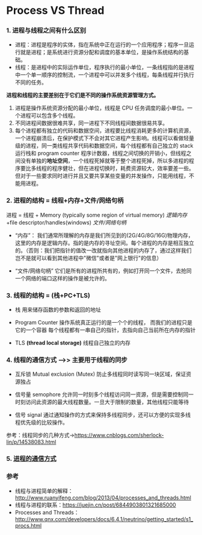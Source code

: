 # Process VS Thread

### 1. 进程与线程之间有什么区别

- 进程：进程是程序的实体，指在系统中正在运行的一个应用程序；程序一旦运行就是进程；是系统进行资源分配和调度的基本单位，是操作系统结构的基础。
- 线程：是进程中的实际运作单位，程序执行的最小单位，一条线程指的是进程中一个单一顺序的控制流，一个进程中可以并发多个线程，每条线程并行执行不同的任务。

**进程和线程的主要差别在于它们是不同的操作系统资源管理方式。**

1. 进程是操作系统资源分配的最小单位，线程是 CPU 任务调度的最小单位。一个进程可以包含多个线程。
2. 不同进程间数据很难共享，同一进程下不同线程间数据很易共享。
3. 每个进程都有独立的代码和数据空间，进程要比线程消耗更多的计算机资源，一个进程崩溃后，在保护模式下不会对其它进程产生影响。线程可以看做轻量级的进程，同一类线程共享代码和数据空间，每个线程都有自己独立的 stack 运行栈和 program counter 程序计数器，线程之间切换的开销小，但线程之间没有单独的**地址空间**，一个线程死掉就等于整个进程死掉，所以多进程的程序要比多线程的程序健壮，但在进程切换时，耗费资源较大，效率要差一些。但对于一些要求同时进行并且又要共享某些变量的并发操作，只能用线程，不能用进程。

### 2. 进程的结构 = 线程+内存+文件/网络句柄

进程 = 线程 + Memory (typically some region of virtual memory) _逻辑内存_ +file descriptor/handles(windows) _文件/网络句柄_

- “内存”：
  我们通常所理解的内存是我们所见到的(2G/4G/8G/16G)物理内存，这里的内存是逻辑内存。指的是内存的寻址空间。每个进程的内存是相互独立的。（否则：我们把指针的值改一改就指向其他进程的内存了，通过这样我们岂不是就可以看到其他进程中"微信"或者是"网上银行"的信息）

- “文件/网络句柄”
  它们是所有的进程所共有的，例如打开同一个文件，去抢同一个网络的端口这样的操作是被允许的。

### 3. 线程的结构 = (栈+PC+TLS)

- 栈
  用来储存函数的参数和返回的地址

- Program Counter
  操作系统真正运行的是一个个的线程， 而我们的进程只是它的一个容器 每个线程都有一串自己的指针，去指向自己当前所在内存的指针

- TLS **(thread local storage)**
  线程自己独立的内存

### 4. 线程的通信方式 -->> 主要用于线程的同步

- 互斥锁 Mutual exclusion (Mutex)
  防止多线程同时读写同一块区域，保证资源独占

- 信号量 semophore
  允许同一时刻多个线程访问同一资源，但是需要控制同一时刻访问此资源的最大线程数量。一旦大于限制的数量，其他线程只能等待

- 信号 signal
  通过通知操作的方式来保持多线程同步，还可以方便的实现多线程优先级的比较操作。

参考：线程同步的几种方式->https://www.cnblogs.com/sherlock-lin/p/14538083.html

### 5. [进程的通信方式](interprocess_communication.md)

### 参考

- 线程与进程简单的解释： http://www.ruanyifeng.com/blog/2013/04/processes_and_threads.html
- 线程与进程的联系：https://juejin.cn/post/6844903801321685000
- Processes and Threads：http://www.qnx.com/developers/docs/6.4.1/neutrino/getting_started/s1_procs.html
